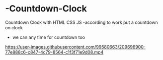 # -Countdown-Clock
 Countdown Clock with HTML CSS JS
 -according to work put a countdown on clock
 - we can any time for countdown too


https://user-images.githubusercontent.com/99580663/209696900-77e888c6-c847-4c79-8564-c1f3f71e9d08.mp4

